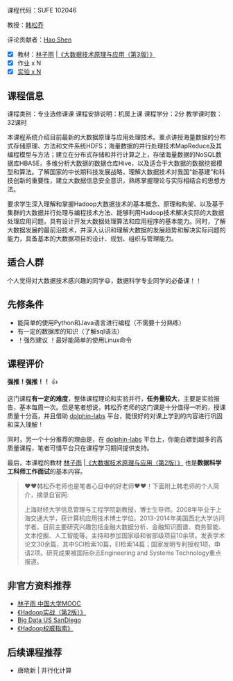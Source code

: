 课程代码：SUFE 102046

教授：[韩松乔](https://sime.sufe.edu.cn/5b/89/c10575a154505/page.htm)

评论贡献者：[Hao Shen](https://github.com/shenhao-stu)

- [x] 教材：[林子雨](http://dblab.xmu.edu.cn/linziyu/) |[《大数据技术原理与应用（第3版）》](https://book.douban.com/subject/35309195/)
- [x] 作业 x N
- [x] [实验 x N](https://labs.shufe.dolphin-labs.com/)
## 课程信息
课程类别：专业选修课课
课程安排说明：机房上课
课程学分：2分
教学课时数：32课时

本课程系统介绍目前最新的大数据原理与应用处理技术。重点讲授海量数据的分布式存储原理、方法和文件系统HDFS；海量数据的并行处理技术MapReduce及其编程模型与方法；建立在分布式存储和并行计算之上，存储海量数据的NoSQL数据库HBASE，多维分析大数据的数据仓库Hive，以及适合于大数据的数据挖掘模型和算法。了解国家的中长期科技发展战略，理解大数据技术对我国“新基建”和科技创新的重要性，建立大数据信息安全意识，熟练掌握理论与实际相结合的思想方法。

要求学生深入理解和掌握Hadoop大数据技术的基本概念、原理和构架、以及基于集群的大数据并行处理与编程技术方法、能够利用Hadoop技术解决实际的大数据处理应用问题，具有设计开发大数据处理算法和应用程序的基本能力。同时，了解大数据发展的最前沿技术，并深入认识和理解大数据的发展趋势和解决实际问题的能力，具备基本的大数据项目的设计、规划、组织与管理能力。 

## 适合人群

个人觉得对大数据技术感兴趣的同学😃，数据科学专业同学的必备课！！

## 先修条件

- 能简单的使用Python和Java语言进行编程（不需要十分熟练）
- 有一定的数据库的知识（了解sql语法）
- ！强烈建议 ！最好能简单的使用Linux命令


## 课程评价

**强推！强推！！** 👍

这门课程**有一定的难度**，整体课程理论和实验并行，**任务量较大**，主要是实验报告，基本每周一次。但是笔者想说，韩松乔老师的这门课是十分值得一听的，授课质量十分高，并且借助 [dolphin-labs](https://www.dolphin-labs.com/) 平台，能很好的对课上学到的内容进行巩固和深入理解！

同时，另一个十分推荐的理由是，在 [dolphin-labs](https://www.dolphin-labs.com/) 平台上，你能白嫖到超多的高质量课程，笔者可惜平台只在课程学习期间提供支持。

最后，本课程的教材 [林子雨](http://dblab.xmu.edu.cn/linziyu/) |[《大数据技术原理与应用（第2版）》](https://book.douban.com/subject/27606713/) 也是**数据科学工科师工作面试**的基本内容。

> ❤️❤️韩松乔老师也是笔者心目中的好老师❤️❤️！下面附上韩老师的个人简介，摘录自官网:
> 
> 上海财经大学信息管理与工程学院副教授，博士生导师。2008年毕业于上海交通大学，获计算机应用技术博士学位。2013-2014年美国西北大学访问学者。目前主要研究兴趣包括金融大数据分析、金融知识图谱、商务智能、文本挖掘、人工智能等。主持和参加国家级和省部级项目10余项。发表学术论文30余篇，其中SCI检索10篇，EI检索14篇；国家发明专利授权1项，申请2项。研究成果被国际杂志Engineering and Systems Technology重点报道。

## 非官方资料推荐

- [林子雨 中国大学MOOC](https://www.icourse163.org/course/XMU-1002335004#/info)
- [《Hadoop实战（第2版）》](https://book.douban.com/subject/20275953/)
- [Big Data US SanDiego](https://www.coursera.org/specializations/big-data)
- [《Hadoop权威指南》](https://book.douban.com/subject/26206050/)

## 后续课程推荐

- 唐晓新 | 并行化计算

